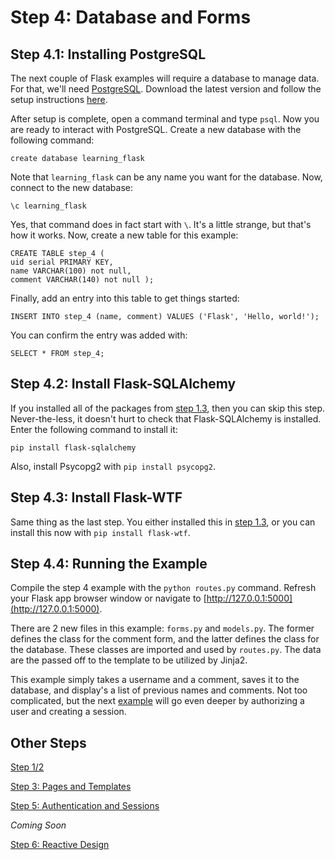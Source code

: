 # Step 4: Database and Forms

## Step 4.1: Installing PostgreSQL

The next couple of Flask examples will require a database to manage data. For that, we'll need [PostgreSQL](https://www.postgresql.org). Download the latest version and follow the setup instructions [here](http://postgresapp.com).

After setup is complete, open a command terminal and type ```psql```. Now you are ready to interact with PostgreSQL. Create a new database with the following command:

```
create database learning_flask
```

Note that ```learning_flask``` can be any name you want for the database. Now, connect to the new database:

```
\c learning_flask
```

Yes, that command does in fact start with ```\```. It's a little strange, but that's how it works. Now, create a new table for this example:

```
CREATE TABLE step_4 (
uid serial PRIMARY KEY,
name VARCHAR(100) not null,
comment VARCHAR(140) not null );
```

Finally, add an entry into this table to get things started:

```
INSERT INTO step_4 (name, comment) VALUES ('Flask', 'Hello, world!');
```

You can confirm the entry was added with:

```
SELECT * FROM step_4;
```

## Step 4.2: Install Flask-SQLAlchemy

If you installed all of the packages from [step 1.3](https://github.com/rsm5139/learning-flask), then you can skip this step. Never-the-less, it doesn't hurt to check that Flask-SQLAlchemy is installed. Enter the following command to install it:

```
pip install flask-sqlalchemy
```

Also, install Psycopg2 with ```pip install psycopg2```.

## Step 4.3: Install Flask-WTF

Same thing as the last step. You either installed this in [step 1.3](https://github.com/rsm5139/learning-flask), or you can install this now with ```pip install flask-wtf```.

## Step 4.4: Running the Example

Compile the step 4 example with the ```python routes.py``` command. Refresh your Flask app browser window or navigate to [http://127.0.0.1:5000](http://127.0.0.1:5000). 

There are 2 new files in this example: ```forms.py``` and ```models.py```. The former defines the class for the comment form, and the latter defines the class for the database. These classes are imported and used by ```routes.py```. The data are the passed off to the template to be utilized by Jinja2.

This example simply takes a username and a comment, saves it to the database, and display's a list of previous names and comments. Not too complicated, but the next [example](https://github.com/rsm5139/learning-flask/tree/master/step_5) will go even deeper by authorizing a user and creating a session.

## Other Steps

[Step 1/2](https://github.com/rsm5139/learning-flask)

[Step 3: Pages and Templates](https://github.com/rsm5139/learning-flask/tree/master/step_3)

[Step 5: Authentication and Sessions](https://github.com/rsm5139/learning-flask/tree/master/step_5)

*Coming Soon*

[Step 6: Reactive Design](https://github.com/rsm5139/learning-flask/tree/master/step_6)
